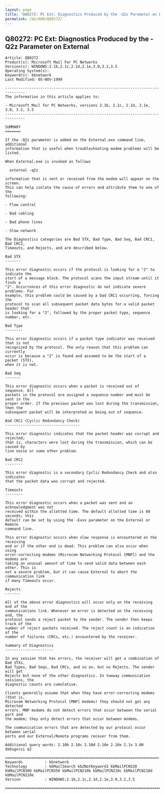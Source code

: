 ```yaml
---
layout: page
title: "Q80272: PC Ext: Diagnostics Produced by the -Q2z Parameter on External"
permalink: /kb/080/Q80272/
---
```


## Q80272: PC Ext: Diagnostics Produced by the -Q2z Parameter on External

	Article: Q80272
	Product(s): Microsoft Mail For PC Networks
	Version(s): WINDOWS:2.1b,2.1c,2.1d,2.1e,3.0,3.2,3.5
	Operating System(s): 
	Keyword(s): kbnetwork
	Last Modified: 05-NOV-1999
	
	-------------------------------------------------------------------------------
	The information in this article applies to:
	
	- Microsoft Mail for PC Networks, versions 2.1b, 2.1c, 2.1d, 2.1e, 3.0, 3.2, 3.5 
	-------------------------------------------------------------------------------
	
	SUMMARY
	=======
	
	If the -Q2z parameter is added on the External.exe command line, additional
	information that is useful when troubleshooting modem problems will be listed.
	
	When External.exe is invoked as follows
	
	  external -q2z
	
	information that is sent or received from the modem will appear on the screen.
	This can help isolate the cause of errors and attribute them to one of the
	following:
	
	- Flow control
	
	- Bad cabling
	
	- Bad phone lines
	
	- Slow network
	
	The Diagnostics categories are Bad STX, Bad Type, Bad Seq, Bad CRC1, Bad CRC2,
	Timeouts, and Rejects, and are described below.
	
	Bad STX
	-------
	
	This error diagnostic occurs if the protocol is looking for a "2" to indicate the
	start of a message block. The protocol scans the input stream until it finds a
	"2". Occurrences of this error diagnostic do not indicate severe problems. For
	example, this problem could be caused by a bad CRC1 occurring, forcing the
	protocol to scan all subsequent packet data bytes for a valid packet header that
	is looking for a "2", followed by the proper packet type, sequence number, etc.
	
	Bad Type
	--------
	
	This error diagnostic occurs if a packet type indicator was received that is not
	recognized by the protocol. The only reason that this problem can currently
	occur is because a "2" is found and assumed to be the start of a packet (STX),
	when it is not.
	
	Bad Seq
	-------
	
	This error diagnostic occurs when a packet is received out of sequence. All
	packets in the protocol are assigned a sequence number and must be sent in the
	proper order. If the previous packet was lost during the transmission, then the
	subsequent packet will be interpreted as being out of sequence.
	
	Bad CRC1 (Cyclic Redundancy Check)
	----------------------------------
	
	This error diagnostic indicates that the packet header was corrupt and rejected;
	that is, characters were lost during the transmission, which can be caused by
	line noise or some other problem.
	
	Bad CRC2
	--------
	
	This error diagnostic is a secondary Cyclic Redundancy Check and also indicates
	that the packet data was corrupt and rejected.
	
	Timeouts
	--------
	
	This error diagnostic occurs when a packet was sent and an acknowledgment was not
	received within the allotted time. The default allotted time is 60 seconds; this
	default can be set by using the -Exxx parameter on the External or Remote
	command line.
	
	This error diagnostic occurs when slow response is encountered on the receiving
	end or if the other end is dead. This problem can also occur when using
	error-correcting modems (Microcom Networking Protocol [MNP]) and the modems are
	taking an unusual amount of time to send valid data between each other. This is
	not a severe problem, but it can cause External to abort the communication link
	if many Timeouts occur.
	
	Rejects
	-------
	
	All of the above error diagnostics will occur only on the receiving end of the
	communications link. Whenever an error is detected on the receiving end, the
	protocol sends a reject packet to the sender. The sender then keeps track of the
	number of reject packets received. The reject count is an indication of the
	number of failures (CRCs, etc.) encountered by the receiver.
	
	Summary of Diagnostics
	----------------------
	
	In any session that has errors, the receiver will get a combination of Bad STXs,
	Bad Types, Bad Seqs, Bad CRCs, and so on, but no Rejects. The sender will get
	Rejects but none of the other diagnostics. In twoway communication sessions, the
	diagnostic counts are cumulative.
	
	Clients generally assume that when they have error-correcting modems (that is,
	Microcom Networking Protocol [MNP] modems) they should not get any detected
	errors. MNP modems do not detect errors that occur between the serial port and
	the modem; they only detect errors that occur between modems.
	
	The communication errors that are detected by our protocol occur between serial
	ports and our External/Remote programs recover from them.
	
	Additional query words: 2.10b 2.10c 2.10d 2.10e 2.10x 2.1x 3.00 debugxcsi q2
	
	======================================================================
	Keywords          : kbnetwork 
	Technology        : kbMailSearch kbZNotKeyword3 kbMailPCN320 kbMailPCN300 kbMailPCN350 kbMailPCN210b kbMailPCN210c kbMailPCN210d kbMailPCN210e
	Version           : WINDOWS:2.1b,2.1c,2.1d,2.1e,3.0,3.2,3.5
	
	=============================================================================
	
